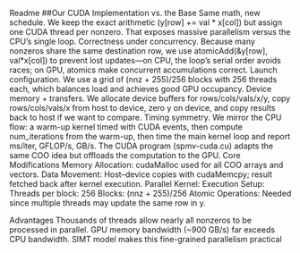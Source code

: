 Readme 
##Our CUDA Implementation vs. the Base
Same math, new schedule. We keep the exact arithmetic (y[row] += val * x[col]) but assign one CUDA thread per nonzero. That exposes massive parallelism versus the CPU’s single loop.
Correctness under concurrency. Because many nonzeros share the same destination row, we use atomicAdd(&y[row], val*x[col]) to prevent lost updates—on CPU, the loop’s serial order avoids races; on GPU, atomics make concurrent accumulations correct.
Launch configuration. We use a grid of (nnz + 255)/256 blocks with 256 threads each, which balances load and achieves good GPU occupancy.
Device memory + transfers. We allocate device buffers for rows/cols/vals/x/y, copy rows/cols/vals/x from host to device, zero y on device, and copy results back to host if we want to compare.
Timing symmetry. We mirror the CPU flow: a warm-up kernel timed with CUDA events, then compute num_iterations from the warm-up, then time the main kernel loop and report ms/iter, GFLOP/s, GB/s.
The CUDA program (spmv-cuda.cu) adapts the same COO idea but offloads the computation to the GPU.
Core Modifications
Memory Allocation:
 cudaMalloc used for all COO arrays and vectors.
Data Movement:
Host–device copies with cudaMemcpy; result fetched back after kernel execution.
Parallel Kernel:
Execution Setup:
Threads per block: 256
Blocks: (nnz + 255)/256
Atomic Operations:
 Needed since multiple threads may update the same row in y.


Advantages
Thousands of threads allow nearly all nonzeros to be processed in parallel.
GPU memory bandwidth (~900 GB/s) far exceeds CPU bandwidth.
SIMT model makes this fine-grained parallelism practical
